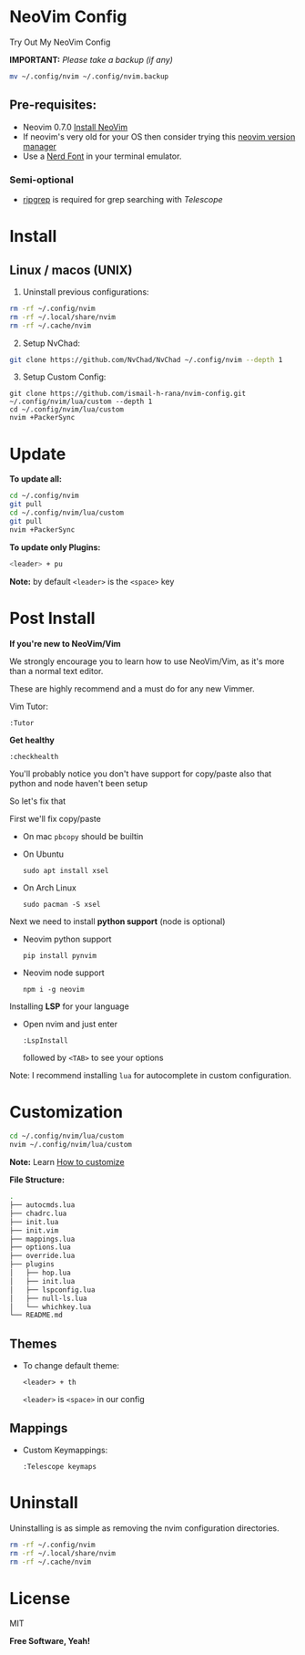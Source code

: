 # NeoVim Config
Try Out My NeoVim Config

**IMPORTANT:**  *Please take a backup (if any)*
```sh
mv ~/.config/nvim ~/.config/nvim.backup
```

## Pre-requisites:
- Neovim 0.7.0 [Install NeoVim](https://github.com/neovim/neovim/wiki/Installing-Neovim)
- If neovim's very old for your OS then consider trying this [neovim version manager](https://github.com/MordechaiHadad/bob)
- Use a [Nerd Font](https://www.nerdfonts.com) in your terminal emulator.

### Semi-optional
- [ripgrep](https://github.com/BurntSushi/ripgrep) is required for grep searching with *Telescope*

# Install
## Linux / macos (UNIX)

1. Uninstall previous configurations:
```sh
rm -rf ~/.config/nvim
rm -rf ~/.local/share/nvim
rm -rf ~/.cache/nvim
```
2. Setup NvChad:
```sh
git clone https://github.com/NvChad/NvChad ~/.config/nvim --depth 1
```
3. Setup Custom Config:
```
git clone https://github.com/ismail-h-rana/nvim-config.git ~/.config/nvim/lua/custom --depth 1
cd ~/.config/nvim/lua/custom
nvim +PackerSync
```


# Update

**To update all:**
```sh
cd ~/.config/nvim
git pull
cd ~/.config/nvim/lua/custom
git pull
nvim +PackerSync
```

**To update only Plugins:**
```sh
<leader> + pu
```
**Note:** by default `<leader>` is the `<space>` key


# Post Install

**If you're new to NeoVim/Vim**

We strongly encourage you to learn how to use NeoVim/Vim, as it's more than a normal text editor.

These are highly recommend and a must do for any new Vimmer.

Vim Tutor:
```
:Tutor
```

**Get healthy**
```
:checkhealth
```
You'll probably notice you don't have support for copy/paste also that python and node haven't been setup

So let's fix that

First we'll fix copy/paste

  - On mac `pbcopy` should be builtin

  - On Ubuntu
    ```
    sudo apt install xsel
    ```
  - On Arch Linux
    ```
    sudo pacman -S xsel
    ```

Next we need to install **python support** (node is optional)

  - Neovim python support
    ```
    pip install pynvim
    ```
  - Neovim node support
    ```
    npm i -g neovim
    ```

Installing **LSP** for your language

  - Open nvim and just enter
    ```
    :LspInstall
    ```
    followed by `<TAB>` to see your options

Note: I recommend installing `lua` for autocomplete in custom configuration.


# Customization
```sh
cd ~/.config/nvim/lua/custom
nvim ~/.config/nvim/lua/custom
```
**Note:** Learn [How to customize](https://nvchad.github.io/config/Custom%20config)

**File Structure:**
```sh
.
├── autocmds.lua
├── chadrc.lua
├── init.lua
├── init.vim
├── mappings.lua
├── options.lua
├── override.lua
├── plugins
│   ├── hop.lua
│   ├── init.lua
│   ├── lspconfig.lua
│   ├── null-ls.lua
│   └── whichkey.lua
└── README.md
```

## Themes

  - To change default theme: 
    ```
    <leader> + th
    ```
    `<leader>` is `<space>` in our config

## Mappings

  - Custom Keymappings:
    ```
    :Telescope keymaps
    ```
   
    
# Uninstall

Uninstalling is as simple as removing the nvim configuration directories.

```sh
rm -rf ~/.config/nvim
rm -rf ~/.local/share/nvim
rm -rf ~/.cache/nvim
```

# License

MIT

**Free Software, Yeah!**
